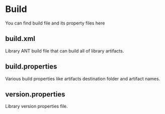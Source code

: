 Build
==========
You can find build file and its property files here

build.xml
----------
Library ANT build file that can build all of library artifacts.

build.properties
----------
Various build properties like artifacts destination folder and artifact names.

version.properties
----------
Library version properties file.
